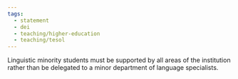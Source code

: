 ```yaml
---
tags:
  - statement
  - dei
  - teaching/higher-education
  - teaching/tesol
---
```

Linguistic minority students must be supported by all areas of the institution rather than be delegated to a minor department of language specialists.